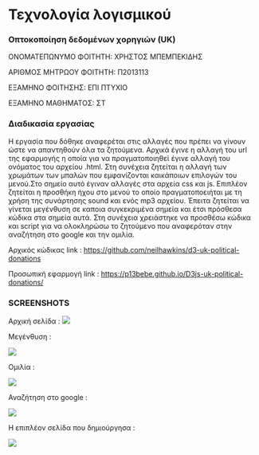 # Τεχνολογία λογισμικού

### Οπτοκοποίηση δεδομένων χορηγιών (UK)

ΟΝΟΜΑΤΕΠΩΝΥΜΟ ΦΟΙΤΗΤΗ:  ΧΡΗΣΤΟΣ ΜΠΕΜΠΕΚΙΔΗΣ

ΑΡΙΘΜΟΣ ΜΗΤΡΩΟΥ ΦΟΙΤΗΤΗ:  Π2013113

ΕΞΑΜΗΝΟ ΦΟΙΤΗΣΗΣ:  ΕΠΙ ΠΤΥΧΙΟ

ΕΞΑΜΗΝΟ ΜΑΘΗΜΑΤΟΣ:  ΣΤ

### Διαδικασία εργασίας

     
   Η εργασία που δόθηκε αναφερέται στις αλλαγές που πρέπει να γίνουν ώστε να απαντηθούν όλα τα ζητούμενα.
 Αρχικά έγινε η αλλαγή του url της εφαρμογής η οποία για να πραγματοποιηθεί  έγινε αλλαγή του 
 ονόματος του αρχείου .html. Στη συνέχεια ζητείται η αλλαγή των χρωμάτων των μπαλών που εμφανίζονται
 καικάποιων επιλογών του μενού.Στο σημείο αυτό έγιναν αλλαγές στα αρχεία css και js. Επιπλέον ζητείται
 η προσθήκη ήχου στο μενού το οποίο πραγματοποειήται με τη χρήση της συνάρτησης sound και ενός mp3 
 αρχείου. Έπειτα ζητείται να γίνεται μεγένθυση σε καποια συγκεκριμένα σημεία και έτσι πρόσθεσα κώδικα 
 στα σημεία αυτά. Στη συνέχεια χρειάστηκε να προσθέσω κώδικα και script για να ολοκληρώσω το ζητούμενο 
 που αναφερόταν στην αναζήτηση στο google και την ομιλία.

Αρχικός κώδικας link :    https://github.com/neilhawkins/d3-uk-political-donations


Προσωπική εφαρμογή link :  https://p13bebe.github.io/D3js-uk-political-donations/


### SCREENSHOTS

Αρχική σελίδα :
<img src="https://imgur.com/8eakZ1o.png"/>


Μεγένθυση :

<img src="https://imgur.com/6GXZytQ.png"/>

Ομιλία :

<img src="https://imgur.com/HUAMy9d.png"/>

Αναζήτηση στο google :

<img src="https://imgur.com/P4y940Y.png"/>

Η επιπλέον σελίδα που δημιούργησα :

<img src="https://imgur.com/SJbbIoJ.png"/>



